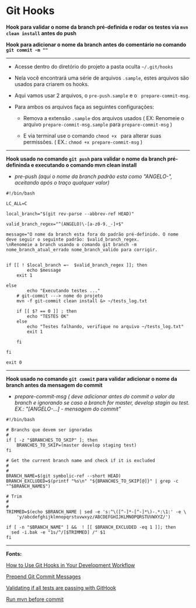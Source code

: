 # Git Hooks

**Hook para validar o nome da branch pré-definida e rodar os testes via ```mvn clean install``` antes do push**

**Hook para adicionar o nome da branch antes do comentário no comando ```git commit -m ""```**

---

 - Acesse dentro do diretório do projeto a pasta oculta ```~/.git/hooks```

 - Nela você encontrará uma série de arquivos ```.sample```, estes arquivos são usados para criarem os hooks.

 - Aqui vamos usar 2 arquivos, o ```pre-push.sample``` e o ``` prepare-commit-msg```.

 - Para ambos os arquivos faça as seguintes configurações:

	- Remova a extensão ```.sample``` dos arquivos usados ( EX: Renomeie o arquivo ```prepare-commit-msg.sample``` para ```prepare-commit-msg``` )
 
	- E via terminal use o comando ```chmod +x ``` para alterar suas permissões. ( EX.: ```chmod +x prepare-commit-msg``` )

---

**Hook usado no comando ```git push``` para validar o nome da branch pré-defininda e executando o comando mvn clean install**
- *pre-push (aqui o nome da branch padrão esta como "ANGELO-", aceitando após o traço qualquer valor)*
```shell
#!/bin/bash

LC_ALL=C

local_branch="$(git rev-parse --abbrev-ref HEAD)"

valid_branch_regex="^(ANGELO)\-[a-z0-9._-]+$"

message="O nome da branch esta fora do padrão pré-definido. O nome deve seguir o seguinte padrão: $valid_branch_regex.
\nRenomeie a branch usando o comando git branch -m nome_branch_atual_errado nome_branch_valido para corrigir.


if [[ ! $local_branch =~  $valid_branch_regex ]]; then
        echo $message
	exit 1

else 
    	echo "Executando testes ..."
	# git-commit ---> nome do projeto
	mvn -f git-commit clean install &> ~/tests_log.txt
	
	if [[ $? == 0 ]] ; then
		echo "TESTES OK"		
	else
		echo "Testes falhando, verifique no arquivo ~/tests_log.txt"
		exit 1
		
	fi	

fi

exit 0

```
---

**Hook usado no comando ```git commit``` para validar adicionar o nome da branch antes da mensagem do commit**
- *prepare-commit-msg ( deve adicionar antes do commit o valor da branch e ignorando se caso a branch for master, develop stagin ou test. EX.: "[ANGELO-...] - mensagem do commit"*
```shell
#!/bin/bash

# Branchs que devem ser ignoradas
#
if [ -z "$BRANCHES_TO_SKIP" ]; then
	BRANCHES_TO_SKIP=(master develop staging test)
fi

# Get the current branch name and check if it is excluded
#
#
BRANCH_NAME=$(git symbolic-ref --short HEAD)
BRANCH_EXCLUDED=$(printf "%s\n" "${BRANCHES_TO_SKIP[@]}" | grep -c "^$BRANCH_NAME$")

# Trim
#
#
TRIMMED=$(echo $BRANCH_NAME | sed -e 's:^\([^-]*-[^-]*\)-.*:\1:' -e \
    'y/abcdefghijklmnopqrstuvwxyz/ABCDEFGHIJKLMNOPQRSTUVWXYZ/')

if [ -n "$BRANCH_NAME" ] &&  ! [[ $BRANCH_EXCLUDED -eq 1 ]]; then
  sed -i.bak -e "1s/^/[$TRIMMED] /" $1
fi
```

---

**Fonts:**

[How to Use Git Hooks in Your Development Workflow](https://hackernoon.com/how-to-use-git-hooks-in-your-development-workflow-a94e66a0f3eb)

[Prepend Git Commit Messages](https://medium.com/@nicklee1/prepending-your-git-commit-messages-with-user-story-ids-3bfea00eab5a)

[Validating if all tests are passing with GitHook](https://www.youtube.com/watch?v=MF72e-12dxE)

[Run mvn before commit](https://codepad.co/snippet/running-junit-test-before-push-on-git-with-maven)
